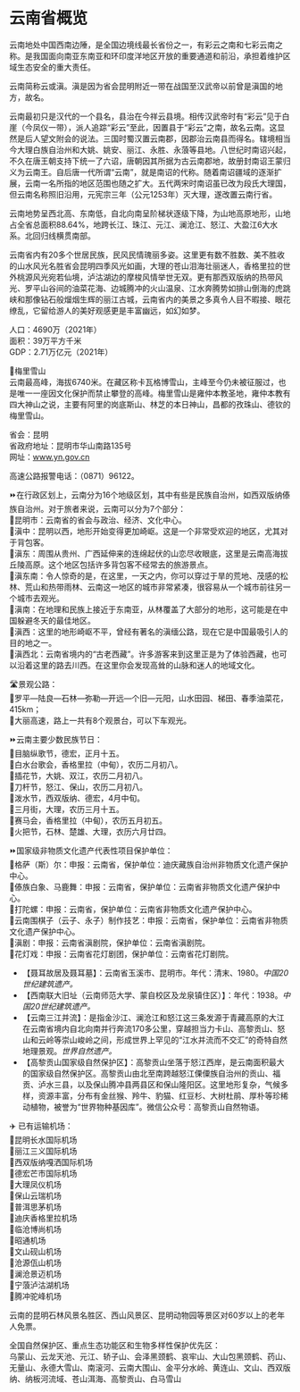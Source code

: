 # 云南省概览  

云南地处中国西南边陲，是全国边境线最长省份之一，有彩云之南和七彩云南之称。是我国面向南亚东南亚和环印度洋地区开放的重要通道和前沿，承担着维护区域生态安全的重大责任。  

云南简称云或滇。滇是因为省会昆明附近一带在战国至汉武帝以前曾是滇国的地方，故名。  

云南最初只是汉代的一个县名，县治在今祥云县境。相传汉武帝时有“彩云”见于白崖（今凤仪一带），派人追踪“彩云”至此，因置县于“彩云”之南，故名云南。这显然是后人望文附会的说法。三国时蜀汉置云南郡，因郡治云南县而得名。辖境相当今大理白族自治州和大姚、姚安、丽江、永胜、永蒗等县地。八世纪时南诏兴起，不久在唐王朝支持下统一了六诏，唐朝因其所据为古云南郡地，故册封南诏王蒙归义为云南王。自后唐一代所谓“云南”，就是南诏的代称。随着南诏疆域的逐渐扩展，云南一名所指的地区范围也随之扩大。五代两宋时南诏虽已改为段氏大理国，但云南名称照旧沿用，元宪宗三年（公元1253年）灭大理，遂改置云南行省。  

云南地势呈西北高、东南低，自北向南呈阶梯状逐级下降，为山地高原地形，山地占全省总面积88.64%，地跨长江、珠江、元江、澜沧江、怒江、大盈江6大水系。北回归线横贯南部。  

云南省内有20多个世居民族，民风民情瑰丽多姿。这里更有数不胜数、美不胜收的山水风光名胜省会昆明四季风光如画，大理的苍山泪海壮丽迷人，香格里拉的世外桃源风光宛若仙境，泸沽湖边的摩梭风情举世无双。更有那西双版纳的热带风光、罗平山谷间的油菜花海、边城腾冲的火山温泉、江水奔腾势如排山倒海的虎跳峡和那像钻石般熘烟生辉的丽江古城，云南省内的美景之多真令人目不暇接、眼花缭乱，它留给游人的美好观感更是丰富幽远，如幻如梦。  

人口：4690万（2021年）  
面积：39万平方千米  
GDP：2.71万亿元（2021年）  

🌋梅里雪山  
云南最高峰，海拔6740米。在藏区称卡瓦格博雪山，主峰至今仍未被征服过，也是唯一一座因文化保护而禁止攀登的高峰。梅里雪山是雍仲本教圣地，雍仲本教有四大神山之说，主要有阿里的岗底斯山、林芝的本日神山，昌都的孜珠山、德钦的梅里雪山。  

省会：昆明  
省政府地址：昆明市华山南路135号  
网址：<a href="http://www.yn.gov.cn" target="_blank">www.yn.gov.cn</a>  

高速公路报警电话：（0871）96122。  

⏩在行政区划上，云南分为16个地级区划，其中有些是民族自治州，如西双版纳傣族自治州。对于旅者来说，云南可以分为7个部分：  
🔸昆明市：云南省的省会与政治、经济、文化中心。  
🔸滇中：昆明以西，地形开始变得更加崎岖。这是一个非常受欢迎的地区，尤其对于背包客。  
🔸滇东：周围从贵州、广西延伸来的连绵起伏的山恋尽收眼底，这里是云南高海拔丘陵高原。这个地区包括许多背包客不经常去的旅游景点。  
🔸滇东南：令人惊奇的是，在这里，一天之内，你可以穿过于旱的荒地、茂感的松林、荒山和热带雨林、云南这一地区的城市非常紧凑，很容易从一个城市前往另一个城市去观光。  
🔸滇南：在地理和民族上接近于东南亚，从林覆盖了大部分的地形，这可能是在中国躲避冬天的最佳地区。  
🔸滇西：这里的地形崎岖不平，曾经有著名的滇缅公路，现在它是中国最吸引人的目的地之一。  
🔸滇西北：云南省境内的“古老西藏”。许多游客来到这里正是为了体验西藏，也可以沿着这里的路去川西。在这里你会发现高耸的山脉和迷人的地域文化。  

🛣️景观公路：  
🔸罗平—陆良—石林—弥勒—开远—个旧—元阳，山水田园、梯田、春季油菜花，415km；  
🔸大丽高速，路上一共有8个观景台，可以下车观光。  

⏩云南主要少数民族节日：  
🔸目脑纵歌节，德宏，正月十五。  
🔸白水台歌会，香格里拉（中甸），农历二月初八。  
🔸插花节，大姚、双江，农历二月初八。  
🔸刀杆节，怒江、保山，农历二月初八。  
🔸泼水节，西双版纳、德宏，4月中旬。  
🔸三月街，大理，农历三月十五。  
🔸赛马会，香格里拉（中甸），农历五月初五。  
🔸火把节，石林、楚雄、大理，衣历六月廿四。  

⏩国家级非物质文化遗产代表性项目保护单位：  
🔸格萨（斯）尔：申报：云南省，保护单位：迪庆藏族自治州非物质文化遗产保护中心。  
🔸傣族白象、马鹿舞：申报：云南省，保护单位：云南省非物质文化遗产保护中心。  
🔸打陀螺：申报：云南省，保护单位：云南省非物质文化遗产保护中心。  
🔸云南围棋子（云子、永子）制作技艺：申报：云南省，保护单位：云南省非物质文化遗产保护中心。  
🔸滇剧：申报：云南省滇剧院，保护单位：云南省滇剧院。  
🔸花灯戏：申报：云南省花灯剧团，保护单位：云南省花灯剧院。  

* 【聂耳故居及聂耳墓】：云南省玉溪市、昆明市。年代：清末、1980。*中国20世纪建筑遗产。*  
* 【西南联大旧址（云南师范大学、蒙自校区及龙泉镇住区）】：年代：1938。*中国20世纪建筑遗产。*  
* 【云南三江并流】：是指金沙江、澜沧江和怒江这三条发源于青藏高原的大江在云南省境内自北向南并行奔流170多公里，穿越担当力卡山、高黎贡山、怒山和云岭等崇山峻岭之间，形成世界上罕见的“江水并流而不交汇”的奇特自然地理景观。*世界自然遗产。*  
* 【高黎贡山国家级自然保护区】：高黎贡山坐落于怒江西岸，是云南面积最大的国家级自然保护区。高黎贡山由北至南跨越怒江傈僳族自治州的贡山、福贡、泸水三县，以及保山腾冲县两县区和保山隆阳区。这里地形复杂，气候多样，资源丰富，分布有金丝猴、羚牛、豹猫、红豆杉、大树杜鹃、厚朴等珍稀动植物，被誉为“世界物种基因库”。微信公众号：高黎贡山自然物语。  

✈️ 已有运输机场：  
🔸昆明长水国际机场  
🔸丽江三义国际机场  
🔸西双版纳嘎洒国际机场  
🔸德宏芒市国际机场  
🔸大理凤仪机场  
🔸保山云瑞机场  
🔸普洱思茅机场  
🔸迪庆香格里拉机场  
🔸临沧博尚机场  
🔸昭通机场  
🔸文山砚山机场  
🔸沧源佤山机场  
🔸澜沧景迈机场  
🔸宁蒗泸沽湖机场  
🔸腾冲驼峰机场  

云南的昆明石林风景名胜区、西山风景区、昆明动物园等景区对60岁以上的老年人免票。  

全国自然保护区、重点生态功能区和生物多样性保护优先区：  
乌蒙山、云龙天池、元江、轿子山、会泽黑颈鹤、哀牢山、大山包黑颈鹤、药山、无量山、永德大雪山、南滚河、云南大围山、金平分水岭、黄连山、文山、西双版纳、纳板河流域、苍山洱海、高黎贡山、白马雪山  
<!-- Last processed: 2025-07-22 03:44:28 -->
